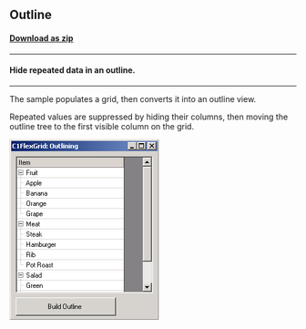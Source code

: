 ## Outline
#### [Download as zip](https://grapecity.github.io/DownGit/#/home?url=https://github.com/GrapeCity/ComponentOne-WinForms-Samples/tree/master/NetFramework\FlexGrid\CS\Outline)
____
#### Hide repeated data in an outline.
____
The sample populates a grid, then converts it into an outline view.

Repeated values are suppressed by hiding their columns, then moving the outline tree to the first visible column on the grid.

![screenshot](screenshot.png)
